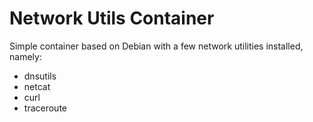 Network Utils Container
=======================

Simple container based on Debian with a few network utilities installed, namely:

  - dnsutils
  - netcat
  - curl
  - traceroute
